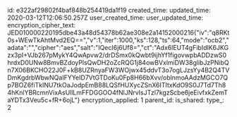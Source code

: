 id: e322af29802f4baf848b254419da1f19
created_time: 
updated_time: 2020-03-12T12:06:50.257Z
user_created_time: 
user_updated_time: 
encryption_cipher_text: JED010000220195dbe43a48d54378b62ae308e2a14152000216{"iv":"q8RKt0s+WEwTkAhtMvd2EQ==","v":1,"iter":1000,"ks":128,"ts":64,"mode":"ocb2","adata":"","cipher":"aes","salt":"IQecI6j6Uf8=","ct":"Adx6lEUT4gFibIdlK6JKGzx3pI+VJb267pMykY4QwApvw2/drDSmx0kQwbt9ijhYf1figovwpbADDzwS0hrdxD0UNw8BmvBZdoyPlsQwDH2oZcRQG1j84owBVxlmiDW38glibJzPNibQn7X06BKCHO22J0F+kB8UZRnyaFW3WOjwx45ddvT3o7ogLJzsYy4B2Q4TVDmKgdrbWbwNQaIFYYeID7VtGTDoKu0Fp8H66bXvv/oblnmoAAdzMGCO7Qp7BOZ6fiTkINU7tkOaJodpEmB88LQSfHUXycZSnX6ITItxKdO9S0J7Td7Th84hKnlYBRcmnVixAsUllLmFFDGGOO4fNlJNrvIsJTzl7kgzScbe6jeEivfxkZemTaYDTx3Veu5c+fR+6ojL"}
encryption_applied: 1
parent_id: 
is_shared: 
type_: 2